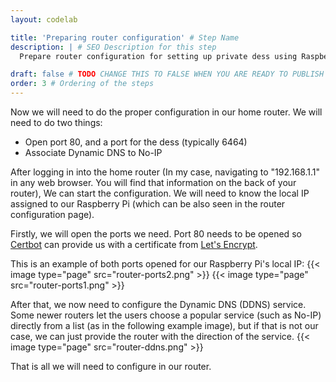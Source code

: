 ```yaml
---
layout: codelab

title: 'Preparing router configuration' # Step Name
description: | # SEO Description for this step
  Prepare router configuration for setting up private dess using Raspberry Pi

draft: false # TODO CHANGE THIS TO FALSE WHEN YOU ARE READY TO PUBLISH THE PAGE
order: 3 # Ordering of the steps
---
```


Now we will need to do the proper configuration in our home router. We will need to do two things:
	
- Open port 80, and a port for the dess (typically 6464)
- Associate Dynamic DNS to No-IP


After logging in into the home router (In my case, navigating to "192.168.1.1" in any web browser. You will find that information on the back of your router), We can start the configuration. We will need to know the local IP assigned to our Raspberry Pi (which can be also seen in the router configuration page).

Firstly, we will open the ports we need. Port 80 needs to be opened so [Certbot](https://certbot.eff.org/) can provide us with a certificate from [Let's Encrypt](https://letsencrypt.org/).

This is an example of both ports opened for our Raspberry Pi's local IP:
{{< image type="page" src="router-ports2.png" >}}
{{< image type="page" src="router-ports1.png" >}}

After that, we now need to configure the Dynamic DNS (DDNS) service. Some newer routers let the users choose a popular service (such as No-IP) directly from a list (as in the following example image), but if that is not our case, we can just provide the router with the direction of the service.
{{< image type="page" src="router-ddns.png" >}}

That is all we will need to configure in our router.
